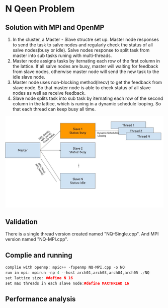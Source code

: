 # N Qeen Problem 
## Solution with MPI and OpenMP
1. In the cluster, a Master - Slave structre set up. Master node responses to send the task to salve nodes and regularly check the status of all salve nodes(busy or idle). Salve nodes response to split task from master into sub tasks runing with multi-threads.
2. Master node assigns tasks by iternating each row of the first column in the lattice. If all salve nodes are busy, master will waiting for feedback from slave nodes, otherwise master node will send the new task to the idle slave node.
3. Master node uses non-blocking method(Irecv) to get the feedback from slave node. So that master node is able to check status of all slave nodes as well as receive feedback.
4. Slave node splits task into sub task by iternating each row of the second column in the lattice, which is runing in a dynamic schedule looping. So that each thread can keep busy all time.

![img](imgs/stra.jpg)

## Validation
There is a single thread version created named "NQ-Single.cpp". And MPI version named "NQ-MPI.cpp".

## Complie and running
```c++
complie with openmp: mpic++ -fopenmp NQ-MPI.cpp -o NQ
run in mpi: mpirun -np 4 --host arch01,arch03,arch04,arch05 ./NQ
set lattice size: #define N 16
set max threads in each slave node:#define MAXTHREAD 16
```

## Performance analysis

